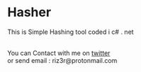 <h1> Hasher </h1>
<p>This is Simple Hashing tool coded i c# . net </p><br>
You can Contact with me on <a href="https://twitter.com/rizer09">twitter</a><br>
or send email : riz3r@protonmail.com
